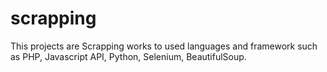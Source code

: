 # scrapping
This projects are Scrapping works to used languages and framework such as PHP, Javascript API, Python, Selenium, BeautifulSoup.
